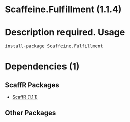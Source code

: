﻿Scaffeine.Fulfillment (1.1.4)
======
Description required.
Usage
======
<pre>install-package Scaffeine.Fulfillment</pre>
Dependencies (1)
=====

ScaffR Packages
------
* [ScaffR (1.1.1)](https://github.com/wcpro/ScaffR/tree/master/src/ScaffR)

Other Packages
------
